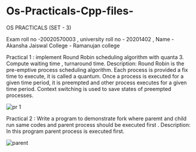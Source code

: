# Os-Practicals-Cpp-files-
OS PRACTICALS (SET - 3)

Exam roll no -20020570003 , university roll no - 20201402 , Name - Akansha Jaiswal
College - Ramanujan college 
          
                 

Practical 1 : implement Round Robin scheduling algorithm with quanta 3. Compute waiting time , turnaround time.
Description: Round Robin is the pre-emptive process scheduling algorithm. Each process is provided a fix time to execute, it is called a quantum. Once a process is executed for a given time period, it is preempted and other process executes for a given time period. Context switching is used to save states of preempted processes.

 
![pr 1](https://user-images.githubusercontent.com/85181086/145348026-ec4cafe1-49ea-4ab5-933b-345fc694b877.png)





Practical 2 : Write a program to demonstrate fork where paremt and child run same codes and parent process should be executed first .
Description: In this program  parent process is executed first.


![parent](https://user-images.githubusercontent.com/85181086/145347545-680c287a-854a-4f8a-bf9a-920ebe05b7d2.png)


